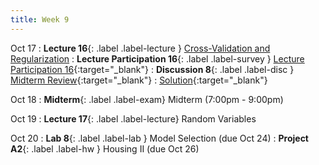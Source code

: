 ```yaml
---
title: Week 9
---
```


Oct 17
: **Lecture 16**{: .label .label-lecture } [Cross-Validation and Regularization](lecture/lec16)
: **Lecture Participation 16**{: .label .label-survey } [Lecture Participation 16](https://app.sli.do/event/wj6RohumydmYtqW3aER7Ka/embed/polls/f24960e5-0f7f-4740-a0d0-55a20771dbb7){:target="_blank"}
: **Discussion 8**{: .label .label-disc } [Midterm Review](https://drive.google.com/file/d/17qJ-OugSe0DkRY-sgho62m9yOG9n4rE_/view?usp=sharing){:target="_blank"}
    : [Solution](https://drive.google.com/file/d/1DzHLycwpE2yQQVOt_tGyR_SGTK1CbL0h/view?usp=sharing){:target="_blank"}

Oct 18
: **Midterm**{: .label .label-exam} Midterm (7:00pm - 9:00pm)

Oct 19
: **Lecture 17**{: .label .label-lecture} Random Variables

Oct 20
: **Lab 8**{: .label .label-lab } Model Selection (due Oct 24)
: **Project A2**{: .label .label-hw } Housing II (due Oct 26)
